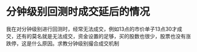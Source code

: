 # 分钟级别回测时成交延后的情况

我在对分钟级别进行回测时，经常无法成交，例如13点的市价单子13点30才成交，还有的莫名就是无法成交，资金设置的足够，买的股数也很少，股票也没有涨跌停，这是什么原因。求教分钟级别撮合成交机制
